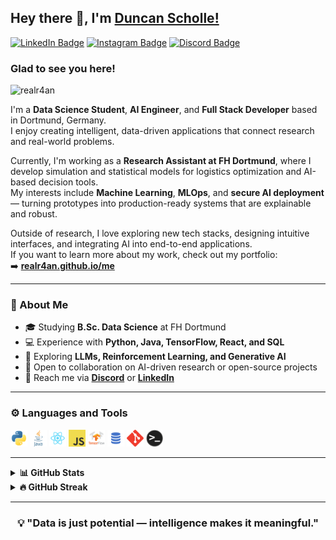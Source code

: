 ## Hey there 👋, I'm [Duncan Scholle!](https://github.com/realr4an)

[![LinkedIn Badge](https://img.shields.io/badge/-LinkedIn-0e76a8?style=flat-square&logo=Linkedin&logoColor=white)](https://www.linkedin.com/in/duncanscholle/)
[![Instagram Badge](https://img.shields.io/badge/-Instagram-e4405f?style=flat-square&logo=Instagram&logoColor=white)](https://instagram.com/realr4an)
[![Discord Badge](https://img.shields.io/badge/-Discord-5865F2?style=flat-square&logo=discord&logoColor=white)](https://discord.com/users/realr4an)

### Glad to see you here!  
<p align="left">
  <img src="https://komarev.com/ghpvc/?username=realr4an&label=Profile%20views&color=0e75b6&style=flat" alt="realr4an" />
</p>

I'm a **Data Science Student**, **AI Engineer**, and **Full Stack Developer** based in Dortmund, Germany.  
I enjoy creating intelligent, data-driven applications that connect research and real-world problems.  

Currently, I'm working as a **Research Assistant at FH Dortmund**, where I develop simulation and statistical models for logistics optimization and AI-based decision tools.  
My interests include **Machine Learning**, **MLOps**, and **secure AI deployment** — turning prototypes into production-ready systems that are explainable and robust.

Outside of research, I love exploring new tech stacks, designing intuitive interfaces, and integrating AI into end-to-end applications.  
If you want to learn more about my work, check out my portfolio:  
➡️ **[realr4an.github.io/me](https://realr4an.github.io/me/)**  

---

### 🧠 About Me
- 🎓 Studying **B.Sc. Data Science** at FH Dortmund  
- 💻 Experience with **Python, Java, TensorFlow, React, and SQL**  
- 🚀 Exploring **LLMs, Reinforcement Learning, and Generative AI**  
- 🤝 Open to collaboration on AI-driven research or open-source projects  
- 💬 Reach me via **[Discord](https://discord.com/users/realr4an)** or **[LinkedIn](https://www.linkedin.com/in/duncanscholle/)**  

---

### ⚙️ Languages and Tools
<code><img height="27" src="https://raw.githubusercontent.com/github/explore/master/topics/python/python.png" alt="Python"></code>
<code><img height="27" src="https://raw.githubusercontent.com/github/explore/master/topics/java/java.png" alt="Java"></code>
<code><img height="27" src="https://raw.githubusercontent.com/github/explore/master/topics/react/react.png" alt="React"></code>
<code><img height="27" src="https://raw.githubusercontent.com/github/explore/master/topics/javascript/javascript.png" alt="JavaScript"></code>
<code><img height="27" src="https://raw.githubusercontent.com/github/explore/master/topics/tensorflow/tensorflow.png" alt="TensorFlow"></code>
<code><img height="27" src="https://raw.githubusercontent.com/github/explore/master/topics/sql/sql.png" alt="SQL"></code>
<code><img height="27" src="https://raw.githubusercontent.com/github/explore/master/topics/git/git.png" alt="Git"></code>
<code><img height="27" src="https://raw.githubusercontent.com/github/explore/master/topics/terminal/terminal.png" alt="Terminal"></code>

---

<details>
  <summary><b>📊 GitHub Stats</b></summary>
  <br/>
  <img height="180em" src="https://github-readme-stats.vercel.app/api?username=realr4an&show_icons=true&hide_border=true&count_private=true&include_all_commits=true" />
  <img height="180em" src="https://github-readme-stats.vercel.app/api/top-langs/?username=realr4an&show_icons=true&hide_border=true&layout=compact&langs_count=8"/>
</details>

<details>
  <summary><b>🔥 GitHub Streak</b></summary>
  <br/>
  <img height="180em" src="https://github-readme-streak-stats.herokuapp.com/?user=realr4an&hide_border=true" />
</details>

---

<div align="center">

### 💡 "Data is just potential — intelligence makes it meaningful."

</div>
